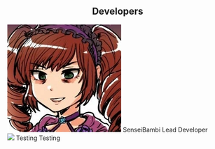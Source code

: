 <head>
<style>
  
  img {
    border-radius: 50%;
  }
  
  div.item {
    vertical-align: center;
    display: inline-block;
    text-align: center;
    width: 150px;
  }
  
  .caption {
    display: block;
  }
  
</style>
</head>
<body>
  
<h2><center>Developers</center></h2>

<div class="item">
  <img src="/assets/img/SenseiBambi.jpg">
  <span class="caption">SenseiBambi</span>
  <span class="cpation">Lead Developer</span>
</div>

<div class="item">
  <img src="avatar-icon.png">
  <span class="caption">Testing</span>
  <span class="caption">Testing</span>
</div>
  
</body>
